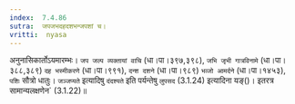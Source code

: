 ```yaml
---
index:  7.4.86
sutra:  जपजभदहदशभन्जपशां च।
vritti:  nyasa
---
```


अनुनासिकार्तोऽयमारम्भः। `जप जल्प व्यक्तायां वाचि` (धा।पा।३९७,३९८), `जभि जृभी गात्रविनामे` (धा।पा।३८८,३८९) `दह भस्मीकरणे` (धा।पा।९९१), `दन्श दशने` (धा।पा।९८९) `भव्जो आमर्दने` (धा।पा।१४५३), `पशिः` सौत्रो धातुः। `जञ्जप्यते` इत्यादिषु `दंदश्यते` इति पर्यन्तेषु `लुपसद` (3.1.24) इत्यादिना यङ्()। इतरत्र सामान्यलक्षणेन` (3.1.22)॥
